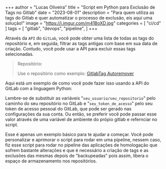 +++
author = "Lucas Oliveira"
title = "Script em Python para Exclusão de Tags no Gitlab"
date = "2023-08-01"
description = "Para quem utiliza as tags do Gitlab e quer automatizar o processo de exclusão, eis aqui uma solução!"
image = "https://i.imgur.com/m41BoXD.jpg"
categories = [
    "ci/cd"
]
tags = [
    "gitlab",
    "devops",
    "pipeline",
]
+++

Através da `API` do `GitLab`, você pode obter uma lista de todas as tags do repositório e, em seguida, filtrar as tags antigas com base em sua data de criação. Contudo, você pode usar a API para excluir essas tags selecionadas. 

<!--more-->

<blockquote>Repositório: 

Use o repositório como exemplo: [GitlabTag Autoremover](https://gitlab.com/devops3530230/rm_tags.git)</blockquote>

Aqui está um exemplo de como você pode fazer isso usando a API do GitLab com a linguagem Python:

<script src="https://gist.github.com/LuksJobs/84e94290d65e5626f73e4eb13ddee779.js"></script>

Lembre-se de substituir as variáveis "`seu_usuario/seu_repositorio`" pelo caminho do seu repositório no GitLab e "`seu_token_de_acesso`" pelo seu token de acesso pessoal do GitLab, que pode ser gerado nas configurações da sua conta. Ou então, se preferir você pode passar esse valor através de uma variável de ambiente do própio gitlab e refernciar no script.
 
Esse é apenas um exemplo básico para te ajudar a começar. Você pode personalizar e aprimorar o script para rodar em uma pipeline, nessem caso, fiz esse script para rodar no pipeline das aplicações de homologação que sofrem bastante alterações e que é necessário a criação de tags e as exclusões das mesmas depois de "backupeadas" pois assim, libera o espaço de armazenamento nos repositórios.